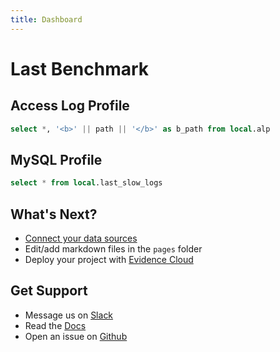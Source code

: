 ```yaml
---
title: Dashboard
---
```


# Last Benchmark
## Access Log Profile

```sql alp
select *, '<b>' || path || '</b>' as b_path from local.alp
```

<DataTable data={alp} rows=all rowShading=true>
  <Column id="b_path" title="Path" contentType=html/>
  <Column id="method" title="Method" />
  <Column id="count" title="Count" contentType=bar/>
  <Column id="sum_time" title="Sum Time" contentType=colorscale scaleColor={['#6db678','#ebbb38','#ce5050']}/>
  <Column id="avg_time" title="Avg Time" contentType=colorscale scaleColor={['#6db678','#ebbb38','#ce5050']}/>
  <Column id="sum_body_size" title="Sum Body Size" contentType=colorscale scaleColor={['#6db678','#ebbb38','#ce5050']} fmt='bytes'/>
  <Column id="avg_body_size" title="Avg Body Size" contentType=colorscale scaleColor={['#6db678','#ebbb38','#ce5050']} fmt='bytes'/>
  <Column id="200" title="2xx" contentType=colorscale scaleColor=blue/>
  <Column id="300" title="3xx" contentType=colorscale scaleColor=blue/>
  <Column id="400" title="4xx" contentType=colorscale scaleColor=blue/>
  <Column id="500" title="5xx" contentType=colorscale scaleColor=red/>
</DataTable>

## MySQL Profile

```sql slowlogs
select * from local.last_slow_logs
```

<DataTable data={slowlogs} rows=all/>

## What's Next?
- [Connect your data sources](settings)
- Edit/add markdown files in the `pages` folder
- Deploy your project with [Evidence Cloud](https://evidence.dev/cloud)

## Get Support
- Message us on [Slack](https://slack.evidence.dev/)
- Read the [Docs](https://docs.evidence.dev/)
- Open an issue on [Github](https://github.com/evidence-dev/evidence)
